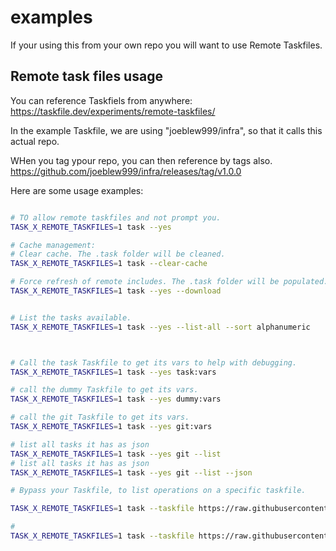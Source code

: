 # examples

If your using this from your own repo you will want to use Remote Taskfiles.

## Remote task files usage

You can reference Taskfiels from anywhere: https://taskfile.dev/experiments/remote-taskfiles/

In the example Taskfile, we are using "joeblew999/infra", so that it calls this actual repo.

WHen you tag ypour repo, you can then reference by tags also.
https://github.com/joeblew999/infra/releases/tag/v1.0.0

Here are some usage examples:

```sh

# TO allow remote taskfiles and not prompt you.
TASK_X_REMOTE_TASKFILES=1 task --yes

# Cache management:
# Clear cache. The .task folder will be cleaned.
TASK_X_REMOTE_TASKFILES=1 task --clear-cache

# Force refresh of remote includes. The .task folder will be populated.
TASK_X_REMOTE_TASKFILES=1 task --yes --download


# List the tasks available.
TASK_X_REMOTE_TASKFILES=1 task --yes --list-all --sort alphanumeric



# Call the task Taskfile to get its vars to help with debugging.
TASK_X_REMOTE_TASKFILES=1 task --yes task:vars

# call the dummy Taskfile to get its vars.
TASK_X_REMOTE_TASKFILES=1 task --yes dummy:vars

# call the git Taskfile to get its vars.
TASK_X_REMOTE_TASKFILES=1 task --yes git:vars

# list all tasks it has as json
TASK_X_REMOTE_TASKFILES=1 task --yes git --list
# list all tasks it has as json
TASK_X_REMOTE_TASKFILES=1 task --yes git --list --json

# Bypass your Taskfile, to list operations on a specific taskfile.

TASK_X_REMOTE_TASKFILES=1 task --taskfile https://raw.githubusercontent.com/joeblew999/infra/main/taskfiles/git_taskfile.yml --list

# 
TASK_X_REMOTE_TASKFILES=1 task --taskfile https://raw.githubusercontent.com/joeblew999/infra/main/example/Taskfile.yml --list


```